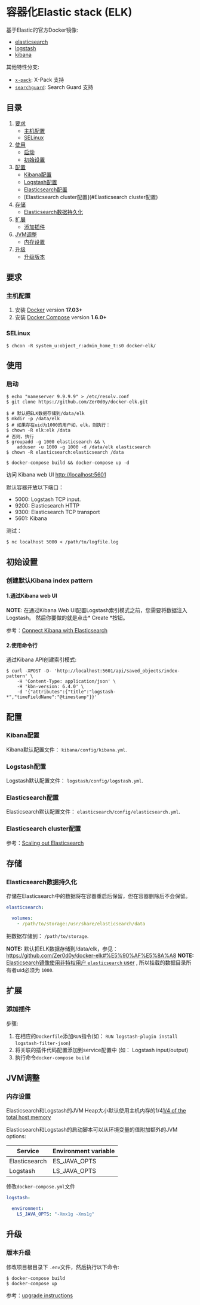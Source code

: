 # 容器化Elastic stack (ELK)

基于Elastic的官方Docker镜像:

* [elasticsearch](https://github.com/elastic/elasticsearch-docker)
* [logstash](https://github.com/elastic/logstash-docker)
* [kibana](https://github.com/elastic/kibana-docker)

其他特性分支:

* [`x-pack`](https://github.com/deviantony/docker-elk/tree/x-pack): X-Pack 支持
* [`searchguard`](https://github.com/deviantony/docker-elk/tree/searchguard): Search Guard 支持

## 目录

1. [要求](#要求)
   * [主机配置](#主机配置)
   * [SELinux](#selinux)
2. [使用](#使用)
   * [启动](#启动)
   * [初始设置](#初始设置)
3. [配置](#配置)
   * [Kibana配置](#Kibana配置)
   * [Logstash配置](#Logstash配置)
   * [Elasticsearch配置](#Elasticsearch配置)
   * [Elasticsearch cluster配置](#Elasticsearch cluster配置)
4. [存储](#storage)
   * [Elasticsearch数据持久化](#Elasticsearch数据持久化)
5. [扩展](#扩展)
   * [添加插件](#添加插件)
6. [JVM调整](#JVM调整)
   * [内存设置](#内存设置)
7. [升级](#升级)
   * [升级版本](#升级版本)

## 要求

### 主机配置

1. 安装 [Docker](https://www.docker.com/community-edition#/download) version **17.03+**
2. 安装 [Docker Compose](https://docs.docker.com/compose/install/) version **1.6.0+**

### SELinux


```console
$ chcon -R system_u:object_r:admin_home_t:s0 docker-elk/
```


## 使用

### 启动


```console
$ echo "nameserver 9.9.9.9" > /etc/resolv.conf
$ git clone https://github.com/Zer0d0y/docker-elk.git

$ # 默认把ELK数据存储到/data/elk
$ mkdir -p /data/elk
$ # 如果存在uid为1000的用户如，elk，则执行：
$ chown -R elk:elk /data
# 否则，执行
$ groupadd -g 1000 elasticsearch && \
    adduser -u 1000 -g 1000 -d /data/elk elasticsearch
$ chown -R elasticsearch:elasticsearch /data

$ docker-compose build && docker-compose up -d
```

访问 Kibana web UI
[http://localhost:5601](http://localhost:5601)

默认容器开放以下端口：
* 5000: Logstash TCP input.
* 9200: Elasticsearch HTTP
* 9300: Elasticsearch TCP transport
* 5601: Kibana

测试：

```console
$ nc localhost 5000 < /path/to/logfile.log
```

## 初始设置

### 创建默认Kibana index pattern

#### 1.通过Kibana web UI

**NOTE**: 在通过Kibana Web UI配置Logstash索引模式之前，您需要将数据注入Logstash。 然后你要做的就是点击* Create *按钮。

参考：[Connect Kibana with
Elasticsearch](https://www.elastic.co/guide/en/kibana/current/connect-to-elasticsearch.html) 

#### 2.使用命令行

通过Kibana API创建索引模式:

```console
$ curl -XPOST -D- 'http://localhost:5601/api/saved_objects/index-pattern' \
    -H 'Content-Type: application/json' \
    -H 'kbn-version: 6.4.0' \
    -d '{"attributes":{"title":"logstash-*","timeFieldName":"@timestamp"}}'
```

## 配置

### Kibana配置

Kibana默认配置文件： `kibana/config/kibana.yml`.

### Logstash配置

Logstash默认配置文件： `logstash/config/logstash.yml`.

### Elasticsearch配置

Elasticsearch默认配置文件： `elasticsearch/config/elasticsearch.yml`.

### Elasticsearch cluster配置

参考：[Scaling out
Elasticsearch](https://github.com/deviantony/docker-elk/wiki/Elasticsearch-cluster)

## 存储

### Elasticsearch数据持久化

存储在Elasticsearch中的数据将在容器重启后保留，但在容器删除后不会保留。


```yml
elasticsearch:

  volumes:
    - /path/to/storage:/usr/share/elasticsearch/data
```

把数据存储到： `/path/to/storage`.

**NOTE:** 默认把ELK数据存储到/data/elk，参见：https://github.com/Zer0d0y/docker-elk#%E5%90%AF%E5%8A%A8
**NOTE:** [Elasticsearch镜像使用非特权用户 `elasticsearch` user][esuser] , 所以挂载的数据目录所有者uid必须为 `1000`.

[esuser]: https://github.com/elastic/elasticsearch-docker/blob/016bcc9db1dd97ecd0ff60c1290e7fa9142f8ddd/templates/Dockerfile.j2#L22


## 扩展

### 添加插件

步骤:

1. 在相应的`Dockerfile`添加`RUN`指令(如： `RUN logstash-plugin install logstash-filter-json`)
2. 将关联的插件代码配置添加到service配置中 (如： Logstash input/output)
3. 执行命令`docker-compose build`

## JVM调整

### 内存设置

Elasticsearch和Logstash的JVM Heap大小默认使用主机内存的1/4[1/4 of the total host
memory](https://docs.oracle.com/javase/8/docs/technotes/guides/vm/gctuning/parallel.html#default_heap_size)

Elasticsearch和Logstash的启动脚本可以从环境变量的值附加额外的JVM options:

| Service       | Environment variable |
|---------------|----------------------|
| Elasticsearch | ES_JAVA_OPTS         |
| Logstash      | LS_JAVA_OPTS         |

修改`docker-compose.yml`文件

```yml
logstash:

  environment:
    LS_JAVA_OPTS: "-Xmx1g -Xms1g"
```

## 升级

### 版本升级

修改项目根目录下 `.env`文件，然后执行以下命令:

```console
$ docker-compose build
$ docker-compose up
```

参考：[upgrade instructions](https://www.elastic.co/guide/en/elasticsearch/reference/current/setup-upgrade.html)
